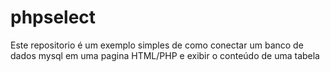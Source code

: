 # phpselect

Este repositorio é um exemplo simples de como conectar um banco de dados mysql em uma pagina HTML/PHP e exibir o conteúdo de uma tabela
